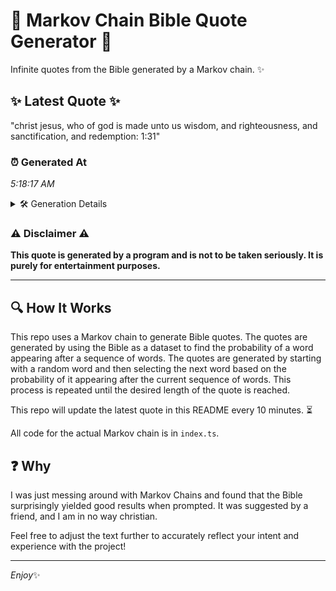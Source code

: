# 📖 Markov Chain Bible Quote Generator 📖

Infinite quotes from the Bible generated by a Markov chain. ✨

## ✨ Latest Quote ✨
"christ jesus, who of god is made unto us wisdom, and righteousness, and sanctification, and redemption: 1:31"

### ⏰ Generated At
*5:18:17 AM*

<details>
    <summary>🛠️ Generation Details</summary>
    <p>
        <strong>🌱 Seed:</strong> christ<br>
        <strong>🔄 Iterations:</strong> 16<br>
        <strong>📜 Context History:</strong><br>[ christ ]: jesus,<br>[ christ, jesus, ]: who<br>[ christ, jesus,, who ]: of<br>[ christ, jesus,, who, of ]: god<br>[ christ, jesus,, who, of, god ]: is<br>[ christ, jesus,, who, of, god, is ]: made<br>[ jesus,, who, of, god, is, made ]: unto<br>[ who, of, god, is, made, unto ]: us<br>[ of, god, is, made, unto, us ]: wisdom,<br>[ god, is, made, unto, us, wisdom, ]: and<br>[ is, made, unto, us, wisdom,, and ]: righteousness,<br>[ made, unto, us, wisdom,, and, righteousness, ]: and<br>[ unto, us, wisdom,, and, righteousness,, and ]: sanctification,<br>[ us, wisdom,, and, righteousness,, and, sanctification, ]: and<br>[ wisdom,, and, righteousness,, and, sanctification,, and ]: redemption:<br>[ and, righteousness,, and, sanctification,, and, redemption: ]: 1:31<br>
    </p>
</details>

### ⚠️ Disclaimer ⚠️
**This quote is generated by a program and is not to be taken seriously. It is purely for entertainment purposes.**

---

## 🔍 How It Works

This repo uses a Markov chain to generate Bible quotes. The quotes are generated by using the Bible as a dataset to find the probability of a word appearing after a sequence of words. The quotes are generated by starting with a random word and then selecting the next word based on the probability of it appearing after the current sequence of words. This process is repeated until the desired length of the quote is reached.

This repo will update the latest quote in this README every 10 minutes. ⏳

All code for the actual Markov chain is in `index.ts`.

## ❓ Why

I was just messing around with Markov Chains and found that the Bible surprisingly yielded good results when prompted. 
It was suggested by a friend, and I am in no way christian.

Feel free to adjust the text further to accurately reflect your intent and experience with the project!

---

*Enjoy*✨
